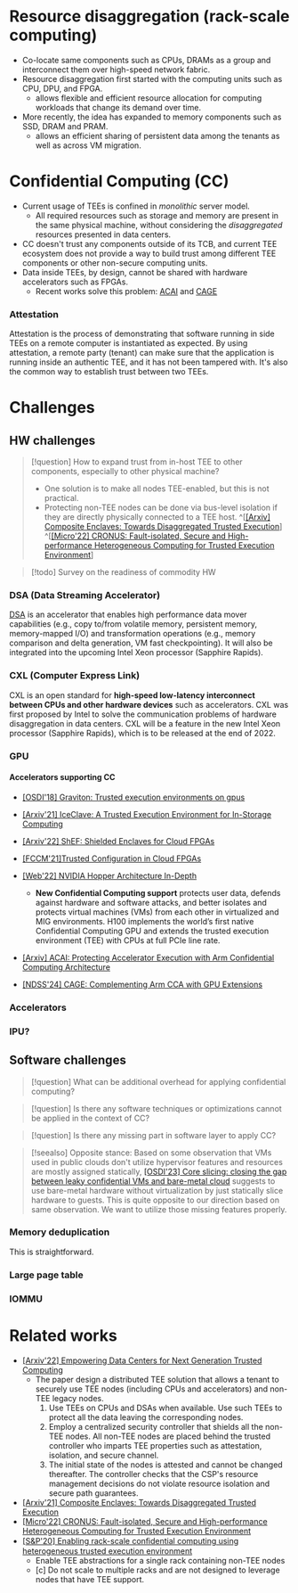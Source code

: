 # Resource disaggregation (rack-scale computing)
- Co-locate same components such as CPUs, DRAMs as a group and interconnect them over high-speed network fabric.
- Resource disaggregation first started with the computing units such as CPU, DPU, and FPGA.
	- allows flexible and efficient resource allocation for computing workloads that change its demand over time.
- More recently, the idea has expanded to memory components such as SSD, DRAM and PRAM.
	- allows an efficient sharing of persistent data among the tenants as well as across VM migration.


# Confidential Computing (CC)
- Current usage of TEEs is confined in *monolithic* server model.
	- All required resources such as storage and memory are present in the same physical machine, without considering the *disaggregated* resources presented in data centers.
- CC doesn't trust any components outside of its TCB, and current TEE ecosystem does not provide a way to build trust among different TEE components or other non-secure computing units.
- Data inside TEEs, by design, cannot be shared with hardware accelerators such as FPGAs.
	- Recent works solve this problem: [ACAI](https://arxiv.org/abs/2305.15986) and [CAGE](https://fengweiz.github.io/paper/cage-ndss24.pdf)

### Attestation
Attestation is the process of demonstrating that software running in side TEEs on a remote computer is instantiated as expected. By using attestation, a remote party (tenant) can make sure that the application is running inside an authentic TEE, and it has not been tampered with. It's also the common way to establish trust between two TEEs.


# Challenges
## HW challenges

>[!question] How to expand trust from in-host TEE to other components, especially to other physical machine?
>- One solution is to make all nodes TEE-enabled, but this is not practical.
>- Protecting non-TEE nodes can be done via bus-level isolation if they are directly physically connected to a TEE host. ^[[[Arxiv] Composite Enclaves: Towards Disaggregated Trusted Execution](https://arxiv.org/pdf/2010.10416.pdf)] ^[[[Micro'22] CRONUS: Fault-isolated, Secure and High-performance Heterogeneous Computing for Trusted Execution Environment](https://ieeexplore.ieee.org/document/9923810)]

>[!todo] Survey on the readiness of commodity HW



### DSA (Data Streaming Accelerator)
[DSA](https://www.youtube.com/watch?v=21j7LGPIHB8) is an accelerator that enables high performance data mover capabilities (e.g., copy to/from volatile memory, persistent memory, memory-mapped I/O) and transformation operations (e.g., memory comparison and delta generation, VM fast checkpointing). It will also be integrated into the upcoming Intel Xeon processor (Sapphire Rapids).

### CXL (Computer Express Link)
CXL is an open standard for **high-speed low-latency interconnect between CPUs and other hardware devices** such as accelerators. CXL was first proposed by Intel to solve the communication problems of hardware disaggregation in data centers. CXL will be a feature in the new Intel Xeon processor (Sapphire Rapids), which is to be released at the end of 2022.

### GPU
#### Accelerators supporting CC
- [[OSDI'18] Graviton: Trusted execution environments on gpus](https://www.usenix.org/conference/osdi18/presentation/volos)
- [[Arxiv'21] IceClave: A Trusted Execution Environment for In-Storage Computing](https://arxiv.org/abs/2109.03373)
- [[Arxiv'22] ShEF: Shielded Enclaves for Cloud FPGAs](https://arxiv.org/pdf/2103.03500.pdf)
- [[FCCM'21]Trusted Configuration in Cloud FPGAs](https://ieeexplore.ieee.org/document/9443664)
- [[Web'22] NVIDIA Hopper Architecture In-Depth](https://developer.nvidia.com/blog/nvidia-hopper-architecture-in-depth/)
	- **New Confidential Computing support** protects user data, defends against hardware and software attacks, and better isolates and protects virtual machines (VMs) from each other in virtualized and MIG environments. H100 implements the world’s first native Confidential Computing GPU and extends the trusted execution environment (TEE) with CPUs at full PCIe line rate.

- [[Arxiv] ACAI: Protecting Accelerator Execution with Arm Confidential Computing Architecture](https://arxiv.org/abs/2305.15986)
- [[NDSS'24] CAGE: Complementing Arm CCA with GPU Extensions](https://fengweiz.github.io/paper/cage-ndss24.pdf)


### Accelerators


### IPU?



## Software challenges
>[!question] What can be additional overhead for applying confidential computing?

>[!question] Is there any software techniques or optimizations cannot be applied in the context of CC?

>[!question] Is there any missing part in software layer to apply CC?

>[!seealso] Opposite stance:
>Based on some observation that VMs used in public clouds don't utilize hypervisor features and resources are mostly assigned statically, [[OSDI'23] Core slicing: closing the gap between leaky confidential VMs and bare-metal cloud](https://www.usenix.org/conference/osdi23/presentation/zhou-ziqiao) suggests to use bare-metal hardware without virtualization by just statically slice hardware to guests. 
>This is quite opposite to our direction based on same observation. We want to utilize those missing features properly.


### Memory deduplication
This is straightforward. 

### Large page table


### IOMMU


# Related works
- [[Arxiv'22] Empowering Data Centers for Next Generation Trusted Computing](https://arxiv.org/abs/2211.00306)
	- The paper design a distributed TEE solution that allows a tenant to securely use TEE nodes (including CPUs and accelerators) and non-TEE legacy nodes.
		1. Use TEEs on CPUs and DSAs when available. Use such TEEs to protect all the data leaving the corresponding nodes. 
		2. Employ a centralized security controller that shields all the non-TEE nodes. All non-TEE nodes are placed behind the trusted controller who imparts TEE properties such as attestation, isolation, and secure channel.
		3. The initial state of the nodes is attested and cannot be changed thereafter. The controller checks that the CSP's resource management decisions do not violate resource isolation and secure path guarantees.
- [[Arxiv'21] Composite Enclaves: Towards Disaggregated Trusted Execution](https://arxiv.org/pdf/2010.10416.pdf)
- [[Micro'22] CRONUS: Fault-isolated, Secure and High-performance Heterogeneous Computing for Trusted Execution Environment](https://ieeexplore.ieee.org/document/9923810)
- [[S&P'20] Enabling rack-scale conﬁdential computing using heterogeneous trusted execution environment](https://ieeexplore.ieee.org/document/9152787)
	- Enable TEE abstractions for a single rack containing non-TEE nodes
	- [c] Do not scale to multiple racks and are not designed to leverage nodes that have TEE support.
